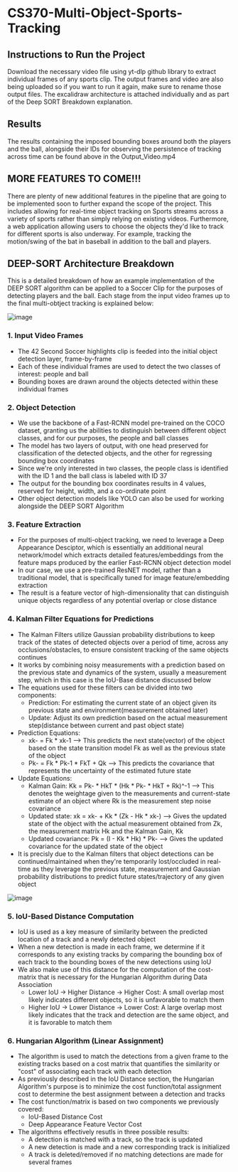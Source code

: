 # CS370-Multi-Object-Sports-Tracking
## Instructions to Run the Project
Download the necessary video file using yt-dlp github library to extract individual frames of any sports clip. The output frames and video are also being uploaded so if you want to run it again, make sure to rename those output files. The excalidraw architecture is attached individually and as part of the Deep SORT Breakdown explanation.

## Results
The results containing the imposed bounding boxes around both the players and the ball, alongside their IDs for observing the persistence of tracking across time can be found above in the Output_Video.mp4

## MORE FEATURES TO COME!!!
There are plenty of new additional features in the pipeline that are going to be implemented soon to further expand the scope of the project. This includes allowing for real-time object tracking on Sports streams across a variety of sports rather than simply relying on existing videos. Furthermore, a web application allowing users to choose the objects they'd like to track for different sports is also underway. For example, tracking the motion/swing of the bat in baseball in addition to the ball and players.
## DEEP-SORT Architecture Breakdown
This is a detailed breakdown of how an example implementation of the DEEP SORT algorithm can be applied to a Soccer Clip for the purposes of detecting players and the ball. Each stage from the input video frames up to the final multi-obtject tracking is explained below:

![image](https://github.com/user-attachments/assets/78518dfb-a6f7-46f4-a093-c9fd311c0b20)

### 1. Input Video Frames
* The 42 Second Soccer highlights clip is feeded into the initial object detection layer, frame-by-frame
* Each of these individual frames are used to detect the two classes of interest: people and ball
* Bounding boxes are drawn around the objects detected within these individual frames

### 2. Object Detection
* We use the backbone of a Fast-RCNN model pre-trained on the COCO dataset, granting us the abilities to distinguish between different object classes, and for our purposes, the people and ball classes
* The model has two layers of output, with one head preserved for classification of the detected objects, and the other for regressing bounding box coordinates
* Since we're only interested in two classes, the people class is identified with the ID 1 and the ball class is labeled with ID 37
* The output for the bounding box coordinates results in 4 values, reserved for height, width, and a co-ordinate point
* Other object detection models like YOLO can also be used for working alongside the DEEP SORT Algorithm

### 3. Feature Extraction
* For the purposes of multi-object tracking, we need to leverage a Deep Appearance Desciptor, which is essentially an additional neural network/model which extracts detailed features/embeddings from the feature maps produced by the earlier Fast-RCNN object detection model
* In our case, we use a pre-trained ResNET model, rather than a traditional model, that is specifically tuned for image feature/embedding extraction
* The result is a feature vector of high-dimensionality that can distinguish unique objects regardless of any potential overlap or close distance

### 4. Kalman Filter Equations for Predictions
* The Kalman Filters utilize Gaussian probability distributions to keep track of the states of detected objects over a period of time, across any occlusions/obstacles, to ensure consistent tracking of the same objects continues
* It works by combining noisy measurements with a prediction based on the previous state and dynamics of the system, usually a measurement step, which in this case is the IoU-Base distance discussed below
* The equations used for these filters can be divided into two components:
  * Prediction: For estimating the current state of an object given its previous state and environment(measurement obtained later)
  * Update: Adjust its own prediction based on the actual measurement step(distance between current and past object state)
* Prediction Equations:
  * xk- = Fk * xk-1 --> This predicts the next state(vector) of the object based on the state transition model Fk as well as the previous state of the object
  * Pk- = Fk * Pk-1 * FkT + Qk --> This predicts the covariance that represents the uncertainty of the estimated future state
* Update Equations:
  * Kalman Gain: Kk = Pk- * HkT * (Hk * Pk- * HkT + Rk)^-1 --> This denotes the weightage given to the measurements and current-state estimate of an object where Rk is the measurement step noise covariance
  * Updated state: xk = xk- + Kk * (Zk - Hk * xk-) --> Gives the updated state of the object with the actual measurement obtained from Zk, the measurement matrix Hk and the Kalman Gain, Kk
  * Updated covariance: Pk = (I - Kk * Hk) * Pk- --> Gives the updated covariance for the updated state of the object
* It is precisly due to the Kalman filters that object detections can be continued/maintained when they're temporarily lost/occluded in real-time as they leverage the previous state, measurement and Gaussian probability distributions to predict future states/trajectory of any given object

![image](https://github.com/user-attachments/assets/da07ac4a-8781-4ede-9cba-ac5061e5f61f)

### 5. IoU-Based Distance Computation
* IoU is used as a key measure of similarity between the predicted location of a track and a newly detected object
* When a new detection is made in each frame, we determine if it corresponds to any existing tracks by comparing the bounding box of each track to the bounding boxes of the new detections using IoU
* We also make use of this distance for the computation of the cost-matrix that is necessary for the Hungarian Algorithm during Data Association
  * Lower IoU → Higher Distance → Higher Cost: A small overlap most likely indicates different objects, so it is unfavorable to match them
  * Higher IoU → Lower Distance → Lower Cost: A large overlap most likely indicates that the track and detection are the same object, and it is favorable to match them

### 6. Hungarian Algorithm (Linear Assignment)
* The algorithm is used to match the detections from a given frame to the existing tracks based on a cost matrix that quantifies the similarity or "cost" of associating each track with each detection
* As previously described in the IoU Distance section, the Hungarian Algorithm's purpose is to minimize the cost function/total assignment cost to determine the best assignment between a detection and tracks
* The cost function/matrix is based on two components we previously covered:
  * IoU-Based Distance Cost
  * Deep Appearance Feature Vector Cost
* The algorithms effectively resutls in three possible results:
  * A detection is matched with a track, so the track is updated
  * A new detection is made and a new corresponding track is initialized
  * A track is deleted/removed if no matching detections are made for several frames
